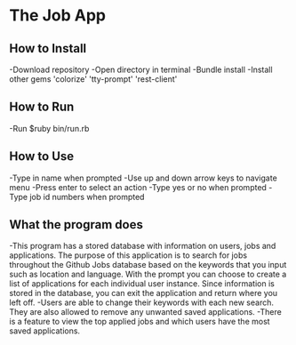 The Job App
========================



## How to Install

 -Download repository
 -Open directory in terminal
 -Bundle install
 -Install other gems
  'colorize'
  'tty-prompt'
  'rest-client'

## How to Run

-Run $ruby bin/run.rb

## How to Use

-Type in name when prompted
-Use up and down arrow keys to navigate menu
-Press enter to select an action
-Type yes or no when prompted
-Type job id numbers when prompted

## What the program does

-This program has a stored database with information on users, jobs and applications.
The purpose of this application is to search for jobs throughout the Github Jobs database
based on the keywords that you input such as location and language. With the prompt you can
choose to create a list of applications for each individual user instance. Since information
is stored in the database, you can exit the application and return where you left off.
-Users are able to change their keywords with each new search. They are also allowed to
remove any unwanted saved applications.
-There is a feature to view the top applied jobs and which users have the most saved
applications.
